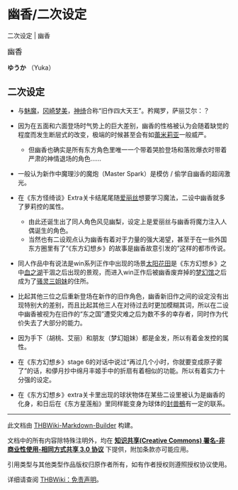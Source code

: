 # 幽香/二次设定

<!-- source html: G:\repos\THBWiki-Markdown-Builder\THBWikiMarkdown\Temp\main\f\ff\ns0%3A%E5%B9%BD%E9%A6%99%2F%E4%BA%8C%E6%AC%A1%E8%AE%BE%E5%AE%9A.html -->

二次设定 | 幽香

  
<big>幽香</big>
  
 **ゆうか** （Yuka）
  


## 二次设定
[](./文件-Kazami_Yuka.png.md)
- 与[魅魔](./魅魔.md)，[冈崎梦美](./冈崎梦美.md)，[神绮](./神绮.md)合称“旧作四大天王”。矜羯罗，萨丽艾尔：？
- 因为在五面和六面登场时气势上的巨大差别，幽香的性格被认为会随着缺觉的程度而发生断层式的改变，极端的时候甚至会有如[蕾米莉亚](./蕾米莉亚.md)一般威严。
  - 但幽香也确实是所有东方角色里唯一一个带着哭脸登场和落败爆衣时带着严肃的神情退场的角色......

- 一般认为新作中魔理沙的魔炮（Master Spark）是模仿 / 偷学自幽香的超阔激光。
- 在《东方怪绮谈》Extra关卡结尾尾随[爱丽丝](./爱丽丝（旧作角色）.md)想要学习魔法，二设中幽香就多了萝莉控的属性。
  - 由此还诞生出了同人角色风见幽梨，设定上是爱丽丝与幽香将魔力注入人偶诞生的角色。
  - 当然也有二设观点认为幽香有着对于力量的强大渴望，甚至于在一些外国东方圈里有了“《东方幻想乡》的故事是幽香故意引发的”这样的都市传说。

- 同人作品中有说法是win系列正作中出现的场景[太阳花田](./太阳花田.md)是《东方幻想乡》之中[血之湖](./血之湖.md)干涸之后出现的景观，而进入win正作后被幽香废弃掉的[梦幻馆](./梦幻馆.md#梦幻馆)之后成为了[骚灵三姐妹](./骚灵三姐妹.md)的住所。
- 比起其他三位之后重新登场在新作的旧作角色，幽香新旧作之间的设定没有出现特别大的差别，而且比起其他三人在对待过去时更加模糊其词，所以在二设中幽香被视为在旧作的“东之国”遭受灾难之后为数不多的幸存者，同时作为代价失去了大部分的能力。
- 因为手下（胡桃、艾丽）和朋友（梦幻姐妹）都是金发，所以有着金发控的属性。
- 在《东方幻想乡》stage 6的对话中说过“再过几个小时，你就要变成原子雾了”的话，和儚月抄中绵月丰姬手中的折扇有着相似的功能。所以有着实力十分强的设定。
- 在《东方幻想乡》extra关卡里出现的球状物体在某些二设里被认为是幽香的化身，和日后在《东方星莲船》里同样能变身为球体的[封兽鵺](./封兽鵺.md)有一定的联系。





---

此文档由 [THBWiki-Markdown-Builder](https://github.com/Delsin-Yu/THBWiki-Markdown-Builder) 构建。

文档中的所有内容除特殊注明外，均在 [**知识共享(Creative Commons) 署名-非商业性使用-相同方式共享 3.0 协议**](https://creativecommons.org/licenses/by-sa/3.0/deed.zh-hans) 下提供，附加条款亦可能应用。

引用类型与其他类型作品版权归原作者所有，如有作者授权则遵照授权协议使用。

详细请查阅 [THBWiki：免责声明](https://thbwiki.cc/THBWiki:%E5%85%8D%E8%B4%A3%E5%A3%B0%E6%98%8E)。

